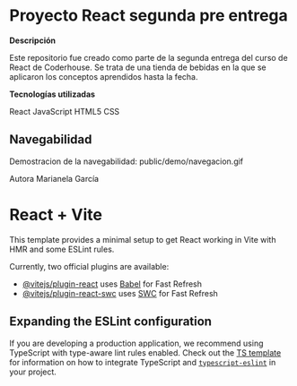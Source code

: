 # Proyecto React segunda pre entrega

**Descripción**

Este repositorio fue creado como parte de la segunda entrega del curso de React de Coderhouse.
Se trata de una tienda de bebidas en la que se aplicaron los conceptos aprendidos hasta la fecha.

**Tecnologías utilizadas** 

React
JavaScript
HTML5
CSS

## Navegabilidad
Demostracion de la navegabilidad:
public/demo/navegacion.gif


Autora
Marianela García

# React + Vite

This template provides a minimal setup to get React working in Vite with HMR and some ESLint rules.

Currently, two official plugins are available:

- [@vitejs/plugin-react](https://github.com/vitejs/vite-plugin-react/blob/main/packages/plugin-react) uses [Babel](https://babeljs.io/) for Fast Refresh
- [@vitejs/plugin-react-swc](https://github.com/vitejs/vite-plugin-react/blob/main/packages/plugin-react-swc) uses [SWC](https://swc.rs/) for Fast Refresh

## Expanding the ESLint configuration

If you are developing a production application, we recommend using TypeScript with type-aware lint rules enabled. Check out the [TS template](https://github.com/vitejs/vite/tree/main/packages/create-vite/template-react-ts) for information on how to integrate TypeScript and [`typescript-eslint`](https://typescript-eslint.io) in your project.
